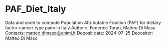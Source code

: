 # PAF_Diet_Italy
Data and code to compute Population Attributable Fraction (PAF) for dietary factor-cancer type pairs in Italy
Authors: Federica Turati, Matteo Di Maso
Contacts: matteo.dimaso@unimi.it
Deposit date: 2024-07-25
Depositor: Matteo Di Maso
